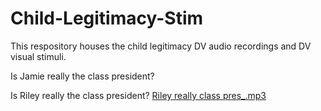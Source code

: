 # Child-Legitimacy-Stim
This respository houses the child legitimacy DV audio recordings and DV visual stimuli. 

Is Jamie really the class president? 


Is Riley really the class president? 
[Riley really class pres_.mp3](https://github.com/user-attachments/files/23124831/Riley.really.class.pres_.mp3)


